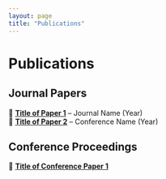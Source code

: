 ```yaml
---
layout: page
title: "Publications"
---
```


# Publications  

## Journal Papers  
📄 **[Title of Paper 1](https://doi.org/XXXX)** – Journal Name (Year)  
📄 **[Title of Paper 2](https://doi.org/XXXX)** – Conference Name (Year)  

## Conference Proceedings  
🔬 **[Title of Conference Paper 1](https://doi.org/XXXX)**  
